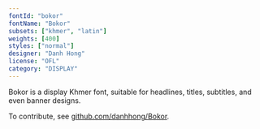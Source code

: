 ```yaml
---
fontId: "bokor"
fontName: "Bokor"
subsets: ["khmer", "latin"]
weights: [400]
styles: ["normal"]
designer: "Danh Hong"
license: "OFL"
category: "DISPLAY"
---
```


<p>
Bokor is a display Khmer font, suitable for headlines, titles, subtitles, and even banner designs.
</p>
<p>
To contribute, see <a href="https://github.com/danhhong/Bokor">github.com/danhhong/Bokor</a>.
</p>